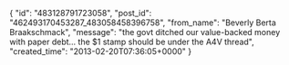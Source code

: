  {
   "id": "483128791723058",
   "post_id": "462493170453287_483058458396758",
   "from_name": "Beverly Berta Braakschmack",
   "message": "the govt ditched our value-backed money with paper debt... the $1 stamp should be under the A4V thread",
   "created_time": "2013-02-20T07:36:05+0000"
 }
